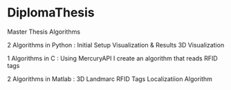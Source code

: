 # DiplomaThesis
Master Thesis Algorithms 

2 Algorithms in Python  : Initial Setup Visualization  & Results 3D Visualization 

1 Algorithms in C :  Using MercuryAPI  I create an algorithm that reads RFID tags 

2 Algorithms in Matlab : 3D Landmarc RFID Tags Localizatiion Algorithm 
